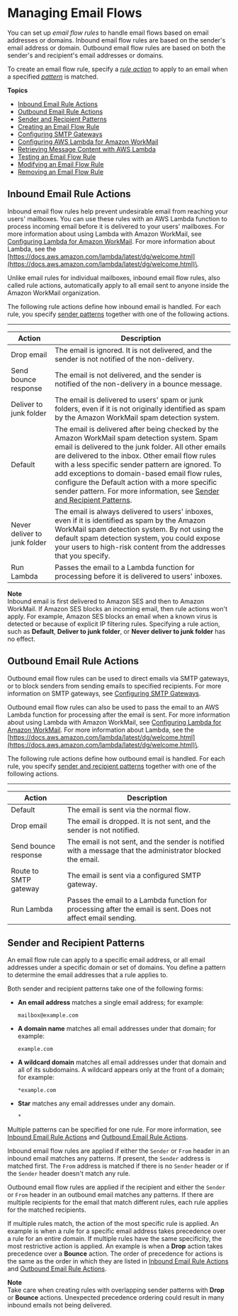 # Managing Email Flows<a name="email-flows"></a>

You can set up *email flow rules* to handle email flows based on email addresses or domains\. Inbound email flow rules are based on the sender's email address or domain\. Outbound email flow rules are based on both the sender's and recipient's email addresses or domains\.

To create an email flow rule, specify a [*rule action*](#email-flows-rule-actions) to apply to an email when a specified [*pattern*](#email-flows-patterns) is matched\.

**Topics**
+ [Inbound Email Rule Actions](#email-flows-rule-actions)
+ [Outbound Email Rule Actions](#email-flows-rule-outbound)
+ [Sender and Recipient Patterns](#email-flows-patterns)
+ [Creating an Email Flow Rule](create-email-rules.md)
+ [Configuring SMTP Gateways](smtp-gateway.md)
+ [Configuring AWS Lambda for Amazon WorkMail](lambda.md)
+ [Retrieving Message Content with AWS Lambda](lambda-content.md)
+ [Testing an Email Flow Rule](test-email-flow-rule.md)
+ [Modifying an Email Flow Rule](modify-email-flow-rule.md)
+ [Removing an Email Flow Rule](remove-email-flow-rule.md)

## Inbound Email Rule Actions<a name="email-flows-rule-actions"></a>

Inbound email flow rules help prevent undesirable email from reaching your users' mailboxes\. You can use these rules with an AWS Lambda function to process incoming email before it is delivered to your users' mailboxes\. For more information about using Lambda with Amazon WorkMail, see [Configuring Lambda for Amazon WorkMail](lambda.md)\. For more information about Lambda, see the [https://docs.aws.amazon.com/lambda/latest/dg/welcome.html](https://docs.aws.amazon.com/lambda/latest/dg/welcome.html)\.

Unlike email rules for individual mailboxes, inbound email flow rules, also called rule actions, automatically apply to all email sent to anyone inside the Amazon WorkMail organization\.

The following rule actions define how inbound email is handled\. For each rule, you specify [sender patterns](#email-flows-patterns) together with one of the following actions\. 


****  

| Action | Description | 
| --- | --- | 
|  Drop email  |  The email is ignored\. It is not delivered, and the sender is not notified of the non\-delivery\.  | 
|  Send bounce response  |  The email is not delivered, and the sender is notified of the non\-delivery in a bounce message\.  | 
| Deliver to junk folder |  The email is delivered to users' spam or junk folders, even if it is not originally identified as spam by the Amazon WorkMail spam detection system\.   | 
|  Default  |  The email is delivered after being checked by the Amazon WorkMail spam detection system\. Spam email is delivered to the junk folder\. All other emails are delivered to the inbox\. Other email flow rules with a less specific sender pattern are ignored\. To add exceptions to domain\-based email flow rules, configure the Default action with a more specific sender pattern\. For more information, see [Sender and Recipient Patterns](#email-flows-patterns)\.  | 
|  Never deliver to junk folder  |  The email is always delivered to users' inboxes, even if it is identified as spam by the Amazon WorkMail spam detection system\. By not using the default spam detection system, you could expose your users to high\-risk content from the addresses that you specify\.  | 
|  Run Lambda  |  Passes the email to a Lambda function for processing before it is delivered to users' inboxes\.  | 

**Note**  
Inbound email is first delivered to Amazon SES and then to Amazon WorkMail\. If Amazon SES blocks an incoming email, then rule actions won't apply\. For example, Amazon SES blocks an email when a known virus is detected or because of explicit IP filtering rules\. Specifying a rule action, such as **Default**, **Deliver to junk folder**, or **Never deliver to junk folder** has no effect\.

## Outbound Email Rule Actions<a name="email-flows-rule-outbound"></a>

Outbound email flow rules can be used to direct emails via SMTP gateways, or to block senders from sending emails to specified recipients\. For more information on SMTP gateways, see [Configuring SMTP Gateways](smtp-gateway.md)\.

Outbound email flow rules can also be used to pass the email to an AWS Lambda function for processing after the email is sent\. For more information about using Lambda with Amazon WorkMail, see [Configuring Lambda for Amazon WorkMail](lambda.md)\. For more information about Lambda, see the [https://docs.aws.amazon.com/lambda/latest/dg/welcome.html](https://docs.aws.amazon.com/lambda/latest/dg/welcome.html)\.

The following rule actions define how outbound email is handled\. For each rule, you specify [sender and recipient patterns](#email-flows-patterns) together with one of the following actions\. 


****  

| Action | Description | 
| --- | --- | 
|  Default  |  The email is sent via the normal flow\.  | 
|  Drop email  |  The email is dropped\. It is not sent, and the sender is not notified\.  | 
| Send bounce response |  The email is not sent, and the sender is notified with a message that the administrator blocked the email\.   | 
|  Route to SMTP gateway  |  The email is sent via a configured SMTP gateway\.  | 
|  Run Lambda  |  Passes the email to a Lambda function for processing after the email is sent\. Does not affect email sending\.  | 

## Sender and Recipient Patterns<a name="email-flows-patterns"></a>

An email flow rule can apply to a specific email address, or all email addresses under a specific domain or set of domains\. You define a pattern to determine the email addresses that a rule applies to\.

Both sender and recipient patterns take one of the following forms:
+ **An email address** matches a single email address; for example:

  ```
  mailbox@example.com
  ```
+ **A domain name** matches all email addresses under that domain; for example:

  ```
  example.com
  ```
+ **A wildcard domain** matches all email addresses under that domain and all of its subdomains\. A wildcard appears only at the front of a domain; for example:

  ```
  *example.com
  ```
+ **Star** matches any email addresses under any domain\.

  ```
  *
  ```

Multiple patterns can be specified for one rule\. For more information, see [Inbound Email Rule Actions](#email-flows-rule-actions) and [Outbound Email Rule Actions](#email-flows-rule-outbound)\.

Inbound email flow rules are applied if either the `Sender` or `From` header in an inbound email matches any patterns\. If present, the `Sender` address is matched first\. The `From` address is matched if there is no `Sender` header or if the `Sender` header doesn't match any rule\.

Outbound email flow rules are applied if the recipient and either the `Sender` or `From` header in an outbound email matches any patterns\. If there are multiple recipients for the email that match different rules, each rule applies for the matched recipients\.

If multiple rules match, the action of the most specific rule is applied\. An example is when a rule for a specific email address takes precedence over a rule for an entire domain\. If multiple rules have the same specificity, the most restrictive action is applied\. An example is when a **Drop** action takes precedence over a **Bounce** action\. The order of precedence for actions is the same as the order in which they are listed in [Inbound Email Rule Actions](#email-flows-rule-actions) and [Outbound Email Rule Actions](#email-flows-rule-outbound)\.

**Note**  
Take care when creating rules with overlapping sender patterns with **Drop** or **Bounce** actions\. Unexpected precedence ordering could result in many inbound emails not being delivered\.
